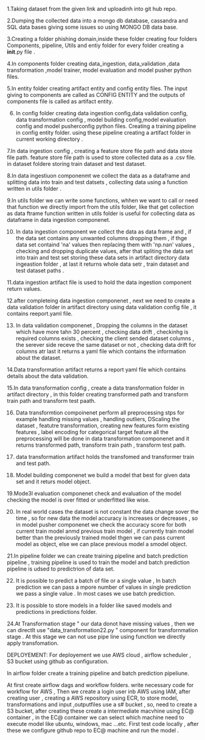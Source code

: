 1.Taking dataset from the given link and uploadinh into git hub repo.

2.Dumping the collected data into a mongo db database, cassandra and SQL data bases giving some issues so using MONGO DB data base.

3.Creating a folder phishing domain,inside these folder creating four folders Components, pipeline, Utils and entiy folder for every folder creating a __init__.py file .

4.In components folder creating data_ingestion, data_validation ,data transformation ,model trainer, model evaluation and model pusher python files.

5.In entity folder creating artifact entity and config entity files. The input giving to components are called as CONFIG ENTITY and the outputs of components file is called as artifact entity.

6. In config folder creating data ingestion config,data validation config, data transformation config , model building config,model evaluation config and model pusherconfig python files. Creating a training pipeline in config entity folder. using these pipeline creating a artifact folder in current working directory .

7.In data ingestion config , creating a feature store file path and data store file path. feature store file path is used to store collected data as  a .csv file. in dataset foldere storing train dataset and test dataset.

8.In data ingestiuon componenmt we collect the data as a dataframe and splitting data into train and test datsets , collecting data using a function written in utils folder .

9.In utils folder we can write some functions, whhen we want to call or need that function we directly import from the utils folder, like that get collection as data ftrame function written in utils folder is useful for collecting data as dataframe in data ingestion componenet.

10. In data ingestion component we collect the data as data frame and , if the data set contains any unwanted columns dropping them , if thge data set containd 'na' values then replacing them with 'np.nan' values , checking and dropping duplicate values, after that spliting the data set into train and test set storing these data sets in artifact directory data ingeastion folder , at last it returns whole data setr , train dataset and test dataset paths . 

11.data ingestion artifact file is used to hold the data ingestion component return values.

12.after completeing data ingestion componenet , next we need to create a data validation folder in artifact directory using data validation config file , it contains reeport.yaml file.

13. In data validation componenet , Dropping the columns in the dataset which have more tahn 30 percent , checking data drift , checkinhg is required columns exists , checking the client sended dataset columns , the serever side receve the same dataset or not , checking data drift for columns atr last it returns a yaml file which contains the information about the dataset.

14.Data transformation artifact returns a report yaml file which contains details about the data validation.

15.In data transformation config , create a data transformation folder in artifact directory , in this folder creating transformed path and transform train path and transform test paath.

16. Data transformtion compoinenet perform all preprocessing stps for example handling missing values , handling outliers, DScaling the dataset , featutre transformation, creating new features form existing features , label encoding for categorical target feature all the preprocessing will be done in data transformation componenet and it returns transformed path, transform train path , transform test path.

17. data transformation artifact holds the transfomed and transformer train and test path.

18. Model building componenet we build a model that best for given data set and it returs model object.

19.Mode3l evaluation componenet check and evaluation of the model checking the model is over fitted or underfitted like wise.

20. In real world cases the dataset is not constant the data change sover the time , so for new data the model accuracy is increases or decreases , so in model pusher componenet we check the accuracy score for both current train model anmd previous train model , if currently train model better than the previously trained model thgen we can pass current model as object, else we can place previous model a smodel object.

21.In pipeline folder we can create training pipeline and batch prediction pipeline , training pipeline is used to train the model and batch prediction pipeline is udsed to predictrion of data set.

22. It is possible to predict a batch of file or a single value , In batch prediction we can pass a mpore number of values in single prediction we pass a single value . In most cases we use batch prediction.

23. It is possible to store models in a folder like saved models and predictions in predictions folder.

24.At Transformation stage " our data donot have missing values , then we can directlt use "data_transformation22.py " component for transfornmation stage . At this stage we can not use pipe line using function we directly apply transfomation.

DEPLOYEMENT:
   For deployement we  use AWS cloud , airflow scheduler , S3 bucket using github as configuration.

   In airflow folder create a training pipeline and batch prediction pipeliune.

   At first create airflow dags and workflow folders. write necessary code for workflow for AWS , Then we create a login user inb AWS using IAM, after creating user , creating a AWS repository using ECR, to store model, transformations and input ,outputfiles use a s# bucket , so, need to create a S3 bucket, after creating these create a intermediate macvhine using EC@ container , in the EC@ container we can select which machine need to execute model like ubuntu, windows, mac ...etc.
   First test code locally , after these we configure github repo to EC@ machine and run the model .
   
  
   
   
   
